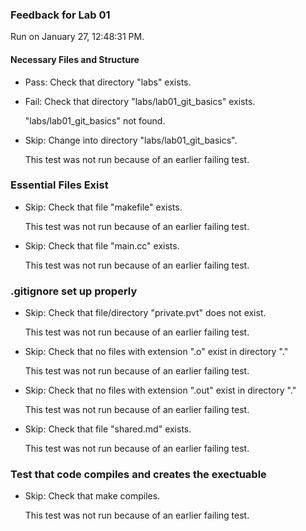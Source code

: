 ### Feedback for Lab 01

Run on January 27, 12:48:31 PM.


#### Necessary Files and Structure

+ Pass: Check that directory "labs" exists.

+ Fail: Check that directory "labs/lab01_git_basics" exists.

     "labs/lab01_git_basics" not found.

+ Skip: Change into directory "labs/lab01_git_basics".

  This test was not run because of an earlier failing test.


### Essential Files Exist

+ Skip: Check that file "makefile" exists.

  This test was not run because of an earlier failing test.

+ Skip: Check that file "main.cc" exists.

  This test was not run because of an earlier failing test.


### .gitignore set up properly

+ Skip: Check that file/directory "private.pvt" does not exist.

  This test was not run because of an earlier failing test.

+ Skip: Check that no files with extension ".o" exist in directory "."

  This test was not run because of an earlier failing test.

+ Skip: Check that no files with extension ".out" exist in directory "."

  This test was not run because of an earlier failing test.

+ Skip: Check that file "shared.md" exists.

  This test was not run because of an earlier failing test.


### Test that code compiles and creates the exectuable

+ Skip: Check that make compiles.

  This test was not run because of an earlier failing test.

